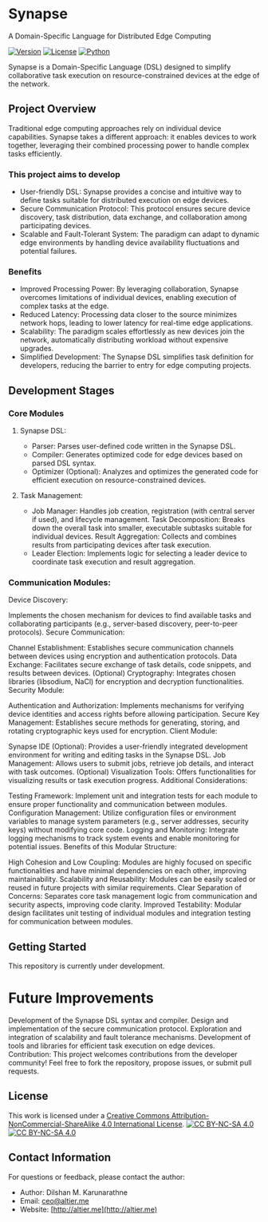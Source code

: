 # Synapse
A Domain-Specific Language for Distributed Edge Computing

[![Version](https://img.shields.io/badge/version-0.1-brightgreen.svg)](https://pypi.org/project/ad-topic-recommender/)
[![License](https://img.shields.io/badge/license-CC%20BY--NC--SA%204.0-blue.svg)](https://creativecommons.org/licenses/by-nc-sa/4.0/)
[![Python](https://img.shields.io/badge/python-3.11-blue.svg)](https://www.python.org/downloads/)

[//]: # ([![Build Status]&#40;https://travis-ci.com/dilshan/synapse.svg?branch=main&#41;]&#40;https://travis-ci.com/dilshan/synapse&#41;)

Synapse is a Domain-Specific Language (DSL) designed to simplify collaborative task execution on resource-constrained 
devices at the edge of the network.

## Project Overview

Traditional edge computing approaches rely on individual device capabilities. Synapse takes a different approach: 
it enables devices to work together, leveraging their combined processing power to handle complex tasks efficiently.

### This project aims to develop

- User-friendly DSL: Synapse provides a concise and intuitive way to define tasks suitable for distributed execution on 
edge devices.
- Secure Communication Protocol: This protocol ensures secure device discovery, task distribution, data exchange, and 
collaboration among participating devices.
- Scalable and Fault-Tolerant System: The paradigm can adapt to dynamic edge environments by handling device 
availability fluctuations and potential failures.

### Benefits

- Improved Processing Power: By leveraging collaboration, Synapse overcomes limitations of individual devices, enabling 
execution of complex tasks at the edge.
- Reduced Latency: Processing data closer to the source minimizes network hops, leading to lower latency for real-time 
edge applications.
- Scalability: The paradigm scales effortlessly as new devices join the network, automatically distributing workload 
without expensive upgrades.
- Simplified Development: The Synapse DSL simplifies task definition for developers, reducing the barrier to entry for 
edge computing projects.

## Development Stages 

### Core Modules

1. Synapse DSL:
    - Parser: Parses user-defined code written in the Synapse DSL.
    - Compiler: Generates optimized code for edge devices based on parsed DSL syntax.
    - Optimizer (Optional): Analyzes and optimizes the generated code for efficient execution on resource-constrained devices.

2. Task Management:
    - Job Manager: Handles job creation, registration (with central server if used), and lifecycle management.
    Task Decomposition: Breaks down the overall task into smaller, executable subtasks suitable for individual devices.
    Result Aggregation: Collects and combines results from participating devices after task execution.
    - Leader Election: Implements logic for selecting a leader device to coordinate task execution and result aggregation.

### Communication Modules:

Device Discovery:

Implements the chosen mechanism for devices to find available tasks and collaborating participants (e.g., server-based discovery, peer-to-peer protocols).
Secure Communication:

Channel Establishment: Establishes secure communication channels between devices using encryption and authentication protocols.
Data Exchange: Facilitates secure exchange of task details, code snippets, and results between devices.
(Optional) Cryptography: Integrates chosen libraries (libsodium, NaCl) for encryption and decryption functionalities.
Security Module:

Authentication and Authorization: Implements mechanisms for verifying device identities and access rights before allowing participation.
Secure Key Management: Establishes secure methods for generating, storing, and rotating cryptographic keys used for encryption.
Client Module:

Synapse IDE (Optional): Provides a user-friendly integrated development environment for writing and editing tasks in the Synapse DSL.
Job Management: Allows users to submit jobs, retrieve job details, and interact with task outcomes.
(Optional) Visualization Tools: Offers functionalities for visualizing results or task execution progress.
Additional Considerations:

Testing Framework: Implement unit and integration tests for each module to ensure proper functionality and communication between modules.
Configuration Management: Utilize configuration files or environment variables to manage system parameters (e.g., server addresses, security keys) without modifying core code.
Logging and Monitoring: Integrate logging mechanisms to track system events and enable monitoring for potential issues.
Benefits of this Modular Structure:

High Cohesion and Low Coupling: Modules are highly focused on specific functionalities and have minimal dependencies on each other, improving maintainability.
Scalability and Reusability: Modules can be easily scaled or reused in future projects with similar requirements.
Clear Separation of Concerns: Separates core task management logic from communication and security aspects, improving code clarity.
Improved Testability: Modular design facilitates unit testing of individual modules and integration testing for communication between modules.

## Getting Started

This repository is currently under development.

# Future Improvements

Development of the Synapse DSL syntax and compiler.
Design and implementation of the secure communication protocol.
Exploration and integration of scalability and fault tolerance mechanisms.
Development of tools and libraries for efficient task execution on edge devices.
Contribution:
This project welcomes contributions from the developer community! Feel free to fork the repository, propose issues, or submit pull requests.

## License

This work is licensed under a
[Creative Commons Attribution-NonCommercial-ShareAlike 4.0 International License][cc-by-nc-sa].
[![CC BY-NC-SA 4.0][cc-by-nc-sa-shield]][cc-by-nc-sa]  
[![CC BY-NC-SA 4.0][cc-by-nc-sa-image]][cc-by-nc-sa] 

[cc-by-nc-sa]: http://creativecommons.org/licenses/by-nc-sa/4.0/
[cc-by-nc-sa-image]: https://licensebuttons.net/l/by-nc-sa/4.0/88x31.png
[cc-by-nc-sa-shield]: https://img.shields.io/badge/License-CC%20BY--NC--SA%204.0-lightgrey.svg

## Contact Information

For questions or feedback, please contact the author:

- Author: Dilshan M. Karunarathne
- Email: ceo@altier.me
- Website: [http://altier.me](http://altier.me)
